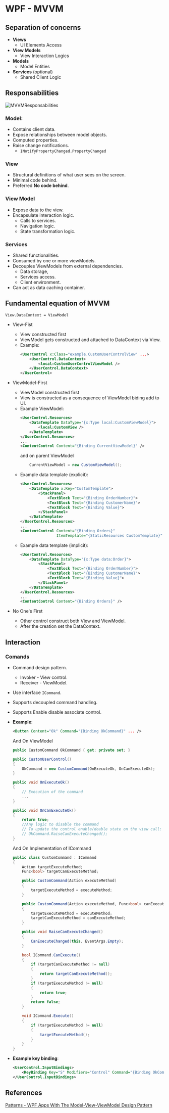 # WPF - MVVM

## Separation of concerns

* **Views**
    * UI Elements Access
* **View Models**
    * View Interaction Logics
* **Models**
    * Model Entities
* **Services** (optional)
    * Shared Client Logic

## Responsabilities

![MVVMResponsabilities](./MVVMResponsabilities.png)


### Model:

* Contains client data.
* Expose relationships between model objects.
* Computed properties.
* Raise change notifications.
    * `INotifyPropertyChanged.PropertyChanged`

### View

* Structural definitions of what user sees on the screen.
* Minimal code behind.
* Preferred **No code behind**.

### View Model

* Expose data to the view.
* Encapsulate interaction logic.
    * Calls to services.
    * Navigation logic.
    * State transformation logic.

### Services

* Shared functionalities.
* Consumed by one or more viewModels.
* Decouples ViewModels from external dependencies.
    * Data storage,
    * Services access.
    * Client environment.
* Can act as data caching container.

## Fundamental equation of MVVM

`View.DataContext = ViewModel`

* View-Fist
    * View constructed first
    * ViewModel gets constructed and attached to DataContext via View.
    * Example:
        ```Xml
        <UserControl x:Class="example.CustomUserControlView" ...>
            <UserControl.DataContext>
                <local:CustomUserControlViewModel />
            </UserControl.DataContext>
        </UserControl>
        ```

* ViewModel-First
    * ViewModel constructed first
    * View is constructed as a consequence of ViewModel biding add to UI.
    * Example ViewModel:
        ```Xml
        <UserControl.Resources>
            <DataTemplate DataType="{x:Type local:CustomViewModel}">
                <local:CustomView />
            </DataTemplate>
        </UserControl.Resources>
        ...
        <ContentControl Content="{Binding CurrentViewModel}" />
        ```
        and on parent ViewModel
        ```c#
            CurrentViewModel = new CustomViewModel();
        ```
    * Example data template (explicit):
        ```Xml
        <UserControl.Resources>
            <DataTemplate x:Key="CustomTemplate">
                <StackPanel>
                    <TextBlock Text="{Binding OrderNumber}">
                    <TextBlock Text="{Binding CustomerName}">
                    <TextBlock Text="{Binding Value}">
                </StackPanel>
            </DataTemplate>
        </UserControl.Resources>
        ...
        <ContentControl Content="{Binding Orders}"
                        ItemTemplate="{StaticResources CustomTemplate}" />
        ```
    * Example data template (implicit):
        ```Xml
        <UserControl.Resources>
            <DataTemplate DataType="{x:Type data:Order}">
                <StackPanel>
                    <TextBlock Text="{Binding OrderNumber}">
                    <TextBlock Text="{Binding CustomerName}">
                    <TextBlock Text="{Binding Value}">
                </StackPanel>
            </DataTemplate>
        </UserControl.Resources>
        ...
        <ContentControl Content="{Binding Orders}" />
        ```


* No One's First
    * Other control construct both View and ViewModel.
    * After the creation set the DataContext.

## Interaction

### Comands

* Command design pattern.
    * Invoker - View control.
    * Receiver - ViewModel.
* Use interface `ICommand`.
* Supports decoupled command handling.
* Supports Enable disable associate control.

* **Example**:
    ```Xml
    <Button Content="Ok" Command="{Binding OkCommand}" ... />
    ```
    And On ViewModel
    ```C#
    public CustomCommand OkCommand { get; private set; }
    
    public CustomUserControl()
    {
        OkCommand = new CustomCommand(OnExecuteOk, OnCanExecuteOk);
    }

    public void OnExecuteOk()
    {
        // Execution of the command
        ...
    }

    public void OnCanExecuteOk()
    {
        return true;
        //Any logic to disable the command
        // To update the control enable/doable state on the view call:
        // OkCommand.RaiseCanExecuteChanged();
    }
    ```

    And On Implementation of ICommand
    ```C#
    public class CustomCommand : ICommand
    {
        Action targetExecuteMethod;
        Func<bool> targetCanExecuteMethod;

        public CustomCommand(Action executeMethod)
        {
            targetExecuteMethod = executeMethod;
        }

        public CustomCommand(Action executeMethod, Func<bool> canExecuteMethod)
        {
            targetExecuteMethod = executeMethod;
            targetCanExecuteMethod = canExecuteMethod;
        }

        public void RaiseCanExecuteChanged()
        {
            CanExecuteChanged(this, EventArgs.Empty);
        }

        bool ICommand.CanExecute()
        {
            if (targetCanExecuteMethod != null)
            {
                return targetCanExecuteMethod();
            }
            if (targetExecuteMethod != null)
            {
                return true;
            }
            return false;            
        }

        void ICommand.Execute()
        {
            if (targetExecuteMethod != null)
            {
                targetExecuteMethod();
            }          
        }
    }    
    ```

* **Example key binding**:
    ```xml
    <UserControl.InputBindings>
        <KeyBinding Key="S" Modifiers="Control" Command="{Binding OkCommand}" />
    </UserControl.InputBindings>
    ```


## References
[Patterns - WPF Apps With The Model-View-ViewModel Design Pattern](https://docs.microsoft.com/en-us/archive/msdn-magazine/2009/february/patterns-wpf-apps-with-the-model-view-viewmodel-design-pattern)


